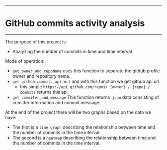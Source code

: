 ___

# GitHub commits activity analysis
___

The purpose of this project is:
- Analyzing the number of commits in time and time interval

Mode of operation:
- `get_owner_and_repoName` uses this function to separate the github profile owner and repository name.
- `get_github_commits_api_url` and with this function we get github api url.
    - this simple `https://api.github.com/repos/ {owner} / {repo} / commits` returns this api.
- `get_commiter_and_message` This function returns` json` data consisting of comitter information and commit message.

At the end of the project there will be two graphs based on the data we have:
- The first is a `line graph` describing the relationship between time and the number of commits in the time interval
- The second is a `heatmap` describing the relationship between time and the number of commits in the time interval.